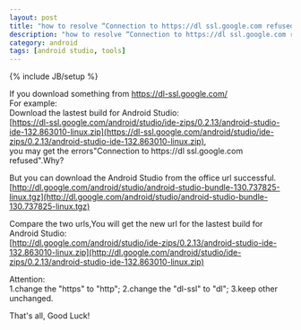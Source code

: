 ```yaml
---
layout: post
title: "how to resolve “Connection to https://dl ssl.google.com refused”?"
description: "how to resolve “Connection to https://dl ssl.google.com refused”?"
category: android
tags: [android studio, tools]
---
```

{% include JB/setup %}

If you download something from https://dl-ssl.google.com/  
For example:  
Download the lastest build for Android Studio:  
[https://dl-ssl.google.com/android/studio/ide-zips/0.2.13/android-studio-ide-132.863010-linux.zip](https://dl-ssl.google.com/android/studio/ide-zips/0.2.13/android-studio-ide-132.863010-linux.zip),  
you may get the errors"Connection to https://dl ssl.google.com refused".Why?
<!-- more -->

But you can download the Android Studio from the office url successful.   
[http://dl.google.com/android/studio/android-studio-bundle-130.737825-linux.tgz](http://dl.google.com/android/studio/android-studio-bundle-130.737825-linux.tgz)

Compare the two urls,You will get the new url for the lastest build for Android Studio:     
[http://dl.google.com/android/studio/ide-zips/0.2.13/android-studio-ide-132.863010-linux.zip](http://dl.google.com/android/studio/ide-zips/0.2.13/android-studio-ide-132.863010-linux.zip)  

Attention:  
1.change the "https" to "http";
2.change the "dl-ssl" to "dl";
3.keep other unchanged.

That's all, Good Luck!
